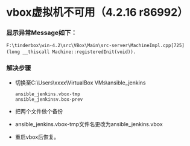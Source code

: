 # vbox虚拟机不可用（4.2.16 r86992）

### 显示异常Message如下：

```
F:\tinderbox\win-4.2\src\VBox\Main\src-server\MachineImpl.cpp[725] (long __thiscall Machine::registeredInit(void)).　
```

### 解决步骤

- 切换至C:\Users\xxxx\VirtualBox VMs\ansible_jenkins

  ```
  ansible_jenkins.vbox-tmp
  ansible_jenkinsv.box-prev
  ```

- 把两个文件做个备份

- ansible_jenkins.vbox-tmp文件名更改为ansible_jenkins.vbox

- 重启vbox后恢复。
